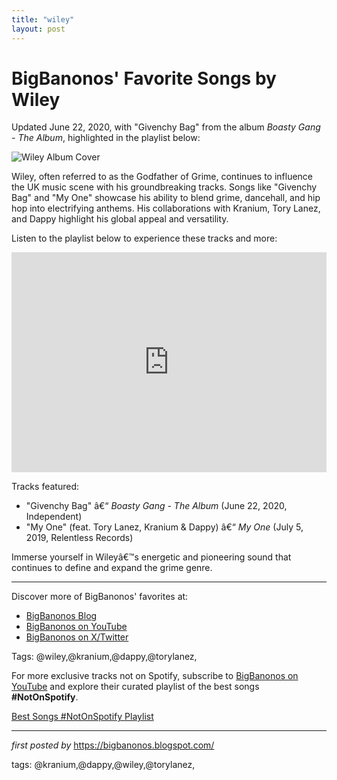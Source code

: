 ```yaml
---
title: "wiley"
layout: post
---
```

<div class="post-title"> <h1>BigBanonos' Favorite Songs by Wiley</h1>
</div>
<p>Updated June 22, 2020, with "Givenchy Bag" from the album <i>Boasty Gang - The Album</i>, highlighted in the playlist below:</p>
<div class="post-image"> <img src="https://ninjatune.net/images/artists/wiley-main.jpg" alt="Wiley Album Cover">
</div>
<p>Wiley, often referred to as the Godfather of Grime, continues to influence the UK music scene with his groundbreaking tracks. Songs like "Givenchy Bag" and "My One" showcase his ability to blend grime, dancehall, and hip hop into electrifying anthems. His collaborations with Kranium, Tory Lanez, and Dappy highlight his global appeal and versatility.</p>
<p>Listen to the playlist below to experience these tracks and more:</p>
<div class="spotify-embed"> <iframe src="https://open.spotify.com/embed/playlist/3iGKGaT3jdseZaZ0tcDAAl?utm_source=generator" width="100%" height="352" frameBorder="0" allowfullscreen="" allow="autoplay; clipboard-write; encrypted-media; fullscreen; picture-in-picture" loading="lazy"></iframe>
</div>
<p>Tracks featured:</p>
<ul> <li>"Givenchy Bag" â€“ <i>Boasty Gang - The Album</i> (June 22, 2020, Independent)</li> <li>"My One" (feat. Tory Lanez, Kranium & Dappy) â€“ <i>My One</i> (July 5, 2019, Relentless Records)</li>
</ul>
<p>Immerse yourself in Wileyâ€™s energetic and pioneering sound that continues to define and expand the grime genre.</p>
<hr>
<div class="post-footer"> <p>Discover more of BigBanonos' favorites at:</p> <ul> <li><a href="https://bigbanonos.blogspot.com/" target="_blank">BigBanonos Blog</a></li> <li><a href="https://www.youtube.com/@BigBanonos" target="_blank">BigBanonos on YouTube</a></li> <li><a href="https://x.com/bigbanonos" target="_blank">BigBanonos on X/Twitter</a></li> </ul>
</div>
<div class="post-tags"> Tags: @wiley,@kranium,@dappy,@torylanez,
</div>


<!--Subscribe and Playlist Links-->
<div>
    <p>For more exclusive tracks not on Spotify, subscribe to <a href="https://www.youtube.com/@BigBanonos" target="_blank">BigBanonos on YouTube</a> and explore their curated playlist of the best songs <strong>#NotOnSpotify</strong>.</p>
    <p><a href="https://www.youtube.com/playlist?list=PLtuNtuTatqI0kFahUCbtbfenC_ET5O_tr" target="_blank">Best Songs #NotOnSpotify Playlist<br /></a></p></div>

<hr />

<p><em>first posted by</em> <a href="https://bigbanonos.blogspot.com/" rel="noopener" target="_new">https://bigbanonos.blogspot.com/</a></p>

<p>tags: @kranium,@dappy,@wiley,@torylanez,</p>
